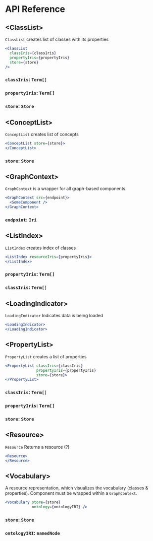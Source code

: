 # API Reference

## &lt;ClassList>
`ClassList` creates list of classes with its properties
```jsx
<ClassList
  classIris={classIris}
  propertyIris={propertyIris}
  store={store}
/>
```
### `classIris`: `Term[]`
### `propertyIris`: `Term[]`
### `store`: `Store`

## &lt;ConceptList>
`ConceptList` creates list of concepts
```jsx
<ConceptList store={store}>  
</ConceptList>
```
### `store`: `Store`

## &lt;GraphContext>
`GraphContext` is a wrapper for all graph-based components.
```jsx
<GraphContext src={endpoint}>
  <SomeComponent />
</GraphContext>
```
### `endpoint`: `Iri`

## &lt;ListIndex>
`ListIndex` creates index of classes
```jsx
<ListIndex resourceIris={propertyIris}> 
</ListIndex>
```
### `propertyIris`: `Term[]`
### `classIris`: `Term[]`

## &lt;LoadingIndicator>
`LoadingIndicator` Indicates data is being loaded
```jsx
<LoadingIndicator> 
</LoadingIndicator>
```

## &lt;PropertyList>
`PropertyList` creates a list of properties
```jsx
<PropertyList classIris={classIris}
              propertyIris={propertyIris}  
              store={store}>  
</PropertyList>
```
### `classIris`: `Term[]`
### `propertyIris`: `Term[]`
### `store`: `Store`

## &lt;Resource>
`Resource` Returns a resource (?)
```jsx
<Resource>  
</Resource>
```

## &lt;Vocabulary>
A resource representation, which visualizes the vocabulary (classes & properties). Component must be wrapped within a `GraphContext`.
```jsx
<Vocabulary store={store} 
            ontology={ontologyIRI} />
```
### `store`: `Store`
### `ontologyIRI`: `namedNode`




